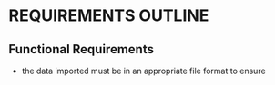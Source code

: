 # REQUIREMENTS OUTLINE

## Functional Requirements
- the data imported must be in an appropriate file format to ensure 